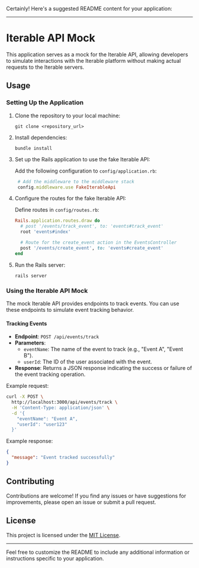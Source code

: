 Certainly! Here's a suggested README content for your application:

---

# Iterable API Mock

This application serves as a mock for the Iterable API, allowing developers to simulate interactions with the Iterable platform without making actual requests to the Iterable servers.

## Usage

### Setting Up the Application

1. Clone the repository to your local machine:

   ```
   git clone <repository_url>
   ```

2. Install dependencies:

   ```
   bundle install
   ```

3. Set up the Rails application to use the fake Iterable API:

   Add the following configuration to `config/application.rb`:

   ```ruby
    # Add the middleware to the middleware stack
    config.middleware.use FakeIterableApi
   ```

4. Configure the routes for the fake Iterable API:

   Define routes in `config/routes.rb`:

   ```ruby
   Rails.application.routes.draw do
     # post '/events/track_event', to: 'events#track_event'
     root 'events#index'

     # Route for the create_event action in the EventsController
     post '/events/create_event', to: 'events#create_event'
   end
   ```

5. Run the Rails server:

   ```
   rails server
   ```

### Using the Iterable API Mock

The mock Iterable API provides endpoints to track events. You can use these endpoints to simulate event tracking behavior.

#### Tracking Events

- **Endpoint**: `POST /api/events/track`
- **Parameters**:
  - `eventName`: The name of the event to track (e.g., "Event A", "Event B").
  - `userId`: The ID of the user associated with the event.
- **Response**: Returns a JSON response indicating the success or failure of the event tracking operation.

Example request:

```bash
curl -X POST \
  http://localhost:3000/api/events/track \
  -H 'Content-Type: application/json' \
  -d '{
    "eventName": "Event A",
    "userId": "user123"
  }'
```

Example response:

```json
{
  "message": "Event tracked successfully"
}
```

## Contributing

Contributions are welcome! If you find any issues or have suggestions for improvements, please open an issue or submit a pull request.

## License

This project is licensed under the [MIT License](LICENSE).

---

Feel free to customize the README to include any additional information or instructions specific to your application.